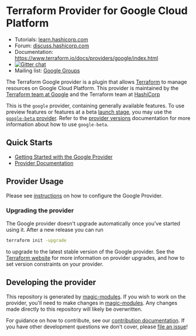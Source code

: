 # Terraform Provider for Google Cloud Platform

- Tutorials: [learn.hashicorp.com](https://learn.hashicorp.com/terraform?track=getting-started#getting-started)
- Forum: [discuss.hashicorp.com](https://discuss.hashicorp.com/c/terraform-providers/tf-google/)
- Documentation: https://www.terraform.io/docs/providers/google/index.html
- [![Gitter chat](https://badges.gitter.im/hashicorp-terraform/Lobby.png)](https://gitter.im/hashicorp-terraform/Lobby)
- Mailing list: [Google Groups](http://groups.google.com/group/terraform-tool)

The Terraform Google provider is a plugin that allows [Terraform](https://www.terraform.io) to manage resources on Google Cloud Platform. This provider is maintained by the [Terraform team at Google](https://cloudplatform.googleblog.com/2017/03/partnering-on-open-source-Google-and-HashiCorp-engineers-on-managing-GCP-infrastructure.html) and the Terraform team at [HashiCorp](https://www.hashicorp.com/)

This is the `google` provider, containing generally available features. To use preview features or features at a beta [launch stage](https://cloud.google.com/products#product-launch-stages), you may use the [`google-beta` provider](https://github.com/hashicorp/terraform-provider-google-beta). Refer to the [provider versions](https://registry.terraform.io/providers/hashicorp/google/latest/docs/guides/provider_versions) documentation for more information about how to use `google-beta`.

## Quick Starts

- [Getting Started with the Google Provider](https://registry.terraform.io/providers/hashicorp/google/latest/docs/guides/getting_started)
- [Provider Documentation](https://registry.terraform.io/providers/hashicorp/google/latest/docs)

## Provider Usage

Please see [instructions](https://registry.terraform.io/providers/hashicorp/google/latest/docs/guides/provider_reference) on how to configure the Google Provider.

### Upgrading the provider

The Google provider doesn't upgrade automatically once you've started using it. After a new release you can run

```bash
terraform init -upgrade
```

to upgrade to the latest stable version of the Google provider. See the [Terraform website](https://www.terraform.io/docs/configuration/providers.html#provider-versions)
for more information on provider upgrades, and how to set version constraints on your provider.

## Developing the provider

This repository is generated by [magic-modules](https://github.com/GoogleCloudPlatform/magic-modules).
If you wish to work on the provider, you'll need to make changes in [magic-modules](https://github.com/GoogleCloudPlatform/magic-modules). Any changes made directly to this repository will likely be overwritten.

For guidance on how to contribute, see our [contribution documentation](https://googlecloudplatform.github.io/magic-modules/).
If you have other development questions we don't cover, please [file an issue](https://github.com/hashicorp/terraform-provider-google/issues/new/choose)!















